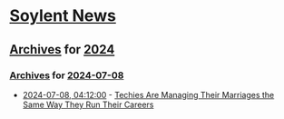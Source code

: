 # [Soylent News](../../../README.md)

## [Archives](../../index.md) for [2024](../index.md)

### [Archives](../../index.md) for [2024-07-08](index.md)

* [2024-07-08, 04:12:00](https://soylentnews.org/article.pl?sid=24/07/07/134203&from=rss) - [Techies Are Managing Their Marriages the Same Way They Run Their Careers](https://soylentnews.org/article.pl?sid=24/07/07/134203&from=rss)

